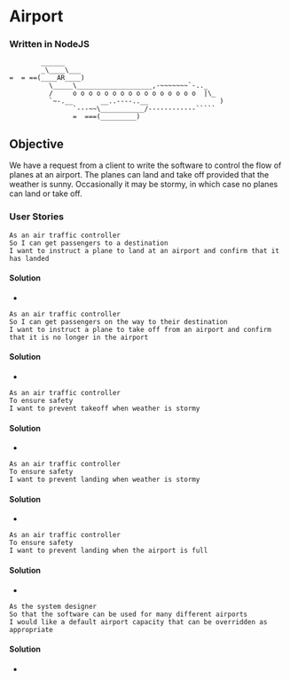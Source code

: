 # Airport
### Written in NodeJS
```
        ______
        _\____\___
=  = ==(____AR____)
          \_____\___________________,-~~~~~~~`-.._
          /     o o o o o o o o o o o o o o o o  |\_
          `~-.__       __..----..__                  )
                `---~~\___________/------------`````
                =  ===(_________)
```

## Objective

We have a request from a client to write the software to control the flow of planes at an airport.
The planes can land and take off provided that the weather is sunny. Occasionally it may be stormy,
in which case no planes can land or take off.

### User Stories

```
As an air traffic controller 
So I can get passengers to a destination 
I want to instruct a plane to land at an airport and confirm that it has landed 
```
#### Solution
* 

```
As an air traffic controller 
So I can get passengers on the way to their destination 
I want to instruct a plane to take off from an airport and confirm that it is no longer in the airport
```
#### Solution
* 

```
As an air traffic controller 
To ensure safety 
I want to prevent takeoff when weather is stormy 
```
#### Solution
* 

```
As an air traffic controller 
To ensure safety 
I want to prevent landing when weather is stormy 
```
#### Solution
* 

```
As an air traffic controller 
To ensure safety 
I want to prevent landing when the airport is full
```
#### Solution
* 

```
As the system designer
So that the software can be used for many different airports
I would like a default airport capacity that can be overridden as appropriate
```
#### Solution
* 